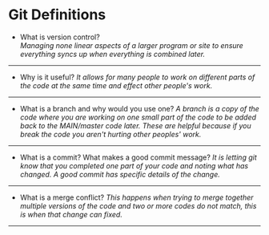 # Git Definitions

* What is version control?  
*Managing none linear aspects of a larger program or site to ensure everything syncs up when everything is combined later.*
----

* Why is it useful?
*It allows for many people to work on different parts of the code at the same time and effect other people's work.*
----

* What is a branch and why would you use one?
*A branch is a copy of the code where you are working on one small part of the code to be added back to the MAIN/master code later. These are helpful because if you break the code you aren't hurting other peoples' work.*
----

* What is a commit? What makes a good commit message?
*It is letting git know that you completed one part of your code and noting what has changed. A good commit has specific details of the change.*
----

* What is a merge conflict?
*This happens when trying to merge together multiple versions of the code and two or more codes do not match, this is when that change can fixed.*
----
